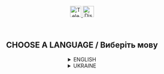 <p align="center">
  <a href="https://t.me/GrenX_Studio" target="__blank">
    <img src="https://i.imgur.com/qbW4p8Y.png" width="30" height="30" title="Telegram" alt="Telegram">
  </a>
  <a href="https://discordapp.com/users/829645751248355358/" target="__blank">
    <img src="https://i.imgur.com/TFvPWEX.png" width="30" height="30" title="Discord" alt="Discord">
  </a>
</p>

<br/>

<h2 align="center">
  CHOOSE A LANGUAGE / Виберіть мову
</h2>

<details>
  <summary align="center">ENGLISH</summary>

  <h2 align="center">
    System of text after death
  </h2>

  <p align="center">
    <sup>Hello, I wrote a simple system for GTA-SA servers, a message in the chat after the death of the character, which will indicate the killer (+id), the fist / weapon with which the murder was carried out, the exact date and time. For questions on the social network indicated above.</sup>
  </p>

  ---
  </details>

<details>
  <summary align="center">UKRAINE</summary>

  <h2 align="center">
    Система тексту після смерті
  </h2>

  <p align="center">
    <sup>Привіт, написав простеньку систему для серверів GTA-SA, повідомлення в чаті після смерті персонажа в якому буде вказано вбивцю(+id) кулак/зброя з якої було здійснено вбивство, точну дату та час. За питаннями в соц. мережі вказні вище.</sup>
  </p>

  ---
